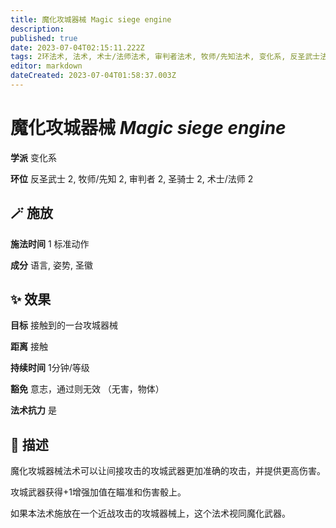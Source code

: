 ```yaml
---
title: 魔化攻城器械 Magic siege engine
description: 
published: true
date: 2023-07-04T02:15:11.222Z
tags: 2环法术, 法术, 术士/法师法术, 审判者法术, 牧师/先知法术, 变化系, 反圣武士法术, 圣骑士法术
editor: markdown
dateCreated: 2023-07-04T01:58:37.003Z
---
```


# **魔化攻城器械** *Magic siege engine*

**学派** 变化系 

**环位** 反圣武士 2, 牧师/先知 2, 审判者 2, 圣骑士 2, 术士/法师 2

## 🪄 施放

**施法时间** 1 标准动作

**成分** 语言, 姿势, 圣徽

## ✨ 效果 

**目标** 接触到的一台攻城器械 

**距离** 接触  

**持续时间** 1分钟/等级 

**豁免** 意志，通过则无效 （无害，物体）

**法术抗力** 是

## 📖 描述

魔化攻城器械法术可以让间接攻击的攻城武器更加准确的攻击，并提供更高伤害。

攻城武器获得+1增强加值在瞄准和伤害骰上。

如果本法术施放在一个近战攻击的攻城器械上，这个法术视同魔化武器。
    
